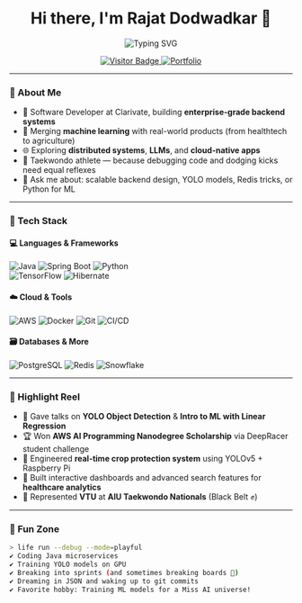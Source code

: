 <h1 align="center">Hi there, I'm Rajat Dodwadkar 👋</h1>

<p align="center">
  <img src="https://readme-typing-svg.herokuapp.com?font=Fira+Code&weight=600&size=22&pause=1000&color=36BCF7&width=550&lines=Backend+Engineer+%7C+ML+Practitioner+%7C+Cloud+Native+Dev+%7C+Tech+Speaker" alt="Typing SVG" />
</p>

<p align="center">
  <a href="https://github.com/RajatDodwadkar">
    <img src="https://visitor-badge.laobi.icu/badge?page_id=RajatDodwadkar" alt="Visitor Badge" />
  </a>
  <a href="https://rajatdodwadkar.github.io/">
    <img src="https://img.shields.io/badge/View-Portfolio-2ea44f?style=flat" alt="Portfolio" />
  </a>
</p>

---

### 🚀 About Me

- 💼 Software Developer at Clarivate, building **enterprise-grade backend systems**
- 🤖 Merging **machine learning** with real-world products (from healthtech to agriculture)
- 🌐 Exploring **distributed systems**, **LLMs**, and **cloud-native apps**
- 🥋 Taekwondo athlete — because debugging code and dodging kicks need equal reflexes
- 💬 Ask me about: scalable backend design, YOLO models, Redis tricks, or Python for ML

---

### 🧠 Tech Stack

#### 💻 Languages & Frameworks  
![Java](https://img.shields.io/badge/Java-ED8B00?style=flat-square&logo=openjdk&logoColor=white)
![Spring Boot](https://img.shields.io/badge/SpringBoot-6DB33F?style=flat-square&logo=spring-boot&logoColor=white)
![Python](https://img.shields.io/badge/Python-3776AB?style=flat-square&logo=python&logoColor=white)  
![TensorFlow](https://img.shields.io/badge/TensorFlow-FF6F00?style=flat-square&logo=tensorflow&logoColor=white)
![Hibernate](https://img.shields.io/badge/Hibernate-59666C?style=flat-square&logo=hibernate&logoColor=white)

#### ☁️ Cloud & Tools  
![AWS](https://img.shields.io/badge/AWS-232F3E?style=flat-square&logo=amazon-aws&logoColor=white)
![Docker](https://img.shields.io/badge/Docker-2496ED?style=flat-square&logo=docker&logoColor=white)
![Git](https://img.shields.io/badge/Git-F05032?style=flat-square&logo=git&logoColor=white)
![CI/CD](https://img.shields.io/badge/CI/CD-343a40?style=flat-square&logo=github-actions&logoColor=white)

#### 🗃 Databases & More  
![PostgreSQL](https://img.shields.io/badge/PostgreSQL-336791?style=flat-square&logo=postgresql&logoColor=white)
![Redis](https://img.shields.io/badge/Redis-DC382D?style=flat-square&logo=redis&logoColor=white)
![Snowflake](https://img.shields.io/badge/Snowflake-56B9EB?style=flat-square&logo=snowflake&logoColor=white)

---

### 🌟 Highlight Reel

- 🎤 Gave talks on **YOLO Object Detection** & **Intro to ML with Linear Regression**
- 🏆 Won **AWS AI Programming Nanodegree Scholarship** via DeepRacer student challenge
- 🔬 Engineered **real-time crop protection system** using YOLOv5 + Raspberry Pi
- 🏥 Built interactive dashboards and advanced search features for **healthcare analytics**
- 🥋 Represented **VTU** at **AIU Taekwondo Nationals** (Black Belt ✊)

---

### 🎉 Fun Zone

```bash
> life run --debug --mode=playful
✔ Coding Java microservices
✔ Training YOLO models on GPU
✔ Breaking into sprints (and sometimes breaking boards 🥋)
✔ Dreaming in JSON and waking up to git commits
✔ Favorite hobby: Training ML models for a Miss AI universe!
